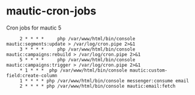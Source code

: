 # mautic-cron-jobs
Cron jobs for mautic 5

         2 * * * *     php /var/www/html/bin/console mautic:segments:update > /var/log/cron.pipe 2>&1
         3 * * * *     php /var/www/html/bin/console mautic:campaigns:rebuild > /var/log/cron.pipe 2>&1
         5 * * * *     php /var/www/html/bin/console mautic:campaigns:trigger > /var/log/cron.pipe 2>&1
         * 1 * * *  php /var/www/html/bin/console mautic:custom-field:create-column
         1 * * * * php /var/www/html/bin/console messenger:consume email
         2 * * * * php /var/www/html/bin/console mautic:email:fetch
